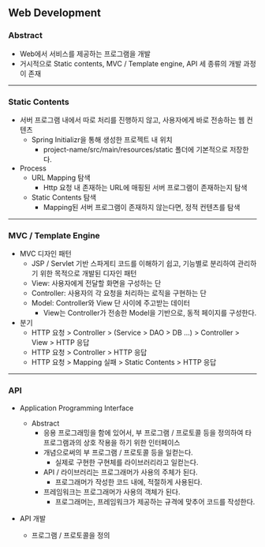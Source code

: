 ## Web Development

### Abstract

- Web에서 서비스를 제공하는 프로그램을 개발
- 거시적으로 Static contents, MVC / Template engine, API 세 종류의 개발 과정이 존재

---

### Static Contents

- 서버 프로그램 내에서 따로 처리를 진행하지 않고, 사용자에게 바로 전송하는 웹 컨텐츠
  - Spring Initializr을 통해 생성한 프로젝트 내 위치
    - project-name/src/main/resources/static 폴더에 기본적으로 저장한다. 
- Process
  - URL Mapping 탐색
    - Http 요청 내 존재하는 URL에 매핑된 서버 프로그램이 존재하는지 탐색
  - Static Contents 탐색
    - Mapping된 서버 프로그램이 존재하지 않는다면, 정적 컨텐츠를 탐색

---

### MVC / Template Engine

- MVC 디자인 패턴
  - JSP / Servlet 기반 스파게티 코드를 이해하기 쉽고, 기능별로 분리하여 관리하기 위한 목적으로 개발된 디자인 패턴
  - View: 사용자에게 전달할 화면을 구성하는 단
  - Controller: 사용자의 각 요청을 처리하는 로직을 구현하는 단
  - Model: Controller와 View 단 사이에 주고받는 데이터
    - View는 Controller가 전송한 Model을 기반으로, 동적 페이지를 구성한다. 
- 분기
  - HTTP 요청 > Controller > (Service > DAO > DB ...) > Controller > View > HTTP 응답
  - HTTP 요청 > Controller > HTTP 응답
  - HTTP 요청 > Mapping 실패 > Static Contents > HTTP 응답

---

### API

- Application Programming Interface
  - Abstract
    - 응용 프로그래밍을 함에 있어서, 부 프로그램 / 프로토콜 등을 정의하여 타 프로그램과의 상호 작용을 하기 위한 인터페이스
    - 개념으로써의 부 프로그램 / 프로토콜 등을 일컫는다. 
      - 실제로 구현한 구현체를 라이브러리라고 일컫는다. 
    - API / 라이브러리는 프로그래머가 사용의 주체가 된다. 
      - 프로그래머가 작성한 코드 내에, 적절하게 사용된다. 
    - 프레임워크는 프로그래머가 사용의 객체가 된다. 
      - 프로그래머는, 프레임워크가 제공하는 규격에 맞추어 코드를 작성한다. 

- API 개발
  - 프로그램 / 프로토콜을 정의
